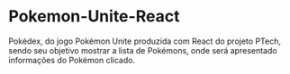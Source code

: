 # Pokemon-Unite-React
Pokédex, do jogo Pokémon Unite produzida com React do projeto PTech, sendo seu objetivo mostrar a lista de Pokémons, onde será apresentado informações do Pokémon clicado.
